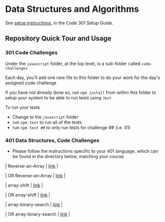 # Data Structures and Algorithms

See [setup instructions](https://codefellows.github.io/setup-guide/code-301/3-code-challenges), in the Code 301 Setup Guide.

## Repository Quick Tour and Usage

### 301 Code Challenges

Under the `javascript` folder, at the top level, is a sub-folder called `code-challenges`

Each day, you'll add one new file to this folder to do your work for the day's assigned code challenge

If you have not already done so, run `npm install` from within this folder to setup your system to be able to run tests using `Jest`

To run your tests

- Change to the `javascript` folder
- run `npm test` to run all of the tests
- run `npm test ##` to only run tests for challenge ## (i.e. 01)

### 401 Data Structures, Code Challenges

- Please follow the instructions specific to your 401 language, which can be found in the directory below, matching your course.

| Reverse-an-Array       |    [link](https://marwan-zakia.github.io/data-structures-and-algorithms/Reverse-an-Array.md)     |

| OR Reverse-an-Array       |   [link](https://github.com/Marwan-Zakia/data-structures-and-algorithms/blob/main/Reverse-an-Array.md)  |

| array-shift       |    [link](https://marwan-zakia.github.io/data-structures-and-algorithms/array-shift.md)     |

| OR array-shift       |    [link](https://github.com/Marwan-Zakia/data-structures-and-algorithms/blob/main/array-shift.md)     |

| array-binary-search        |    [link](https://marwan-zakia.github.io/data-structures-and-algorithms/array-binary-search.md)     |

| OR array-binary-search       |    [link](https://github.com/Marwan-Zakia/data-structures-and-algorithms/blob/main/array-binary-search.md)     |
